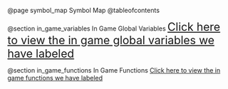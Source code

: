 @page symbol_map Symbol Map
@tableofcontents

@section in_game_variables In Game Global Variables
<span style="font-size:25px;"> [Click here to view the in game global variables we have labeled](group__labeled__global__variables.html)

@section in_game_functions In Game Functions
[Click here to view the in game functions we have labeled](globals_func.html)
